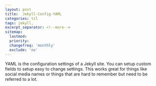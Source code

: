 ```yaml
---
layout: post
title:  Jekyll-Config-YAML
categories: til
tags: jekyll, 
excerpt_separator: <!--more-->
sitemap:
  lastmod: 
  priority: 
  changefreq: 'monthly'
  exclude: 'no'
---
```


YAML is the configuration settings of a Jekyll site. You can setup custom fields to setup easy to change settings.<!--more--> This works great for things like social media names or things that are hard to remember but need to be referred to a lot. 
